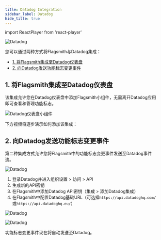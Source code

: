 ```yaml
---
title: Datadog Integration
sidebar_label: Datadog
hide_title: true
---
```


import ReactPlayer from 'react-player'

![Datadog](/img/integrations/datadog/datadog-logo.svg)

您可以通过两种方式将Flagsmith与Datadog集成：

- [1. 将Flagsmith集成至Datadog仪表盘](#1-integrate-flagsmith-into-your-datadog-dashboard)
- [2. 向Datadog发送功能标志变更事件](#2-send-flag-change-events-to-datadog)

## 1. 将Flagsmith集成至Datadog仪表盘

该集成允许您在Datadog仪表盘中添加Flagsmith小组件，无需离开Datadog应用即可查看和管理功能标志。

![Datadog仪表盘小组件](/img/integrations/datadog/datadog-dashboard-widget.png)

下方视频将逐步演示如何添加该集成：

<ReactPlayer
    playing
    controls
    width="100%"
    height="460px"
    url='https://getleda.wistia.com/medias/76558s9yj7' />

## 2. 向Datadog发送功能标志变更事件

第二种集成方式允许您将Flagsmith中的功能标志变更事件发送至Datadog事件流。

![Datadog](/img/integrations/datadog/datadog-3.png)

1. 登录Datadog并进入组织设置 > 访问 > API
2. 生成新的API密钥
3. 在Flagsmith中添加Datadog API密钥（集成 > 添加Datadog集成）
4. 在Flagsmith中配置Datadog基础URL（可选择`https://api.datadoghq.com/`或`https://api.datadoghq.eu/`）

![Datadog](/img/integrations/datadog/datadog-1.png)

![Datadog](/img/integrations/datadog/datadog-2.png)

功能标志变更事件现在将自动发送至Datadog。